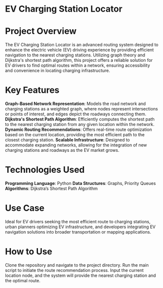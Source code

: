 # EV Charging Station Locator

# Project Overview
The EV Charging Station Locator is an advanced routing system designed to enhance the electric vehicle (EV) driving experience by providing efficient navigation to the nearest charging stations. Utilizing graph theory and Dijkstra's shortest path algorithm, this project offers a reliable solution for EV drivers to find optimal routes within a network, ensuring accessibility and convenience in locating charging infrastructure.

# Key Features
**Graph-Based Network Representation**: Models the road network and charging stations as a weighted graph, where nodes represent intersections or points of interest, and edges depict the roadways connecting them.
**Dijkstra's Shortest Path Algorithm**: Efficiently computes the shortest path to the nearest charging station from any given location within the network.
**Dynamic Routing Recommendations**: Offers real-time route optimization based on the current location, providing the most efficient path to the closest charging station.
**Scalable Infrastructure**: Designed to accommodate expanding networks, allowing for the integration of new charging stations and roadways as the EV market grows.

# Technologies Used
**Programming Language**: Python
**Data Structures**: Graphs, Priority Queues
**Algorithms**: Dijkstra’s Shortest Path Algorithm

# Use Case
Ideal for EV drivers seeking the most efficient route to charging stations, urban planners optimizing EV infrastructure, and developers integrating EV navigation solutions into broader transportation or mapping applications.

# How to Use
Clone the repository and navigate to the project directory. Run the main script to initiate the route recommendation process. Input the current location node, and the system will provide the nearest charging station and the optimal route.

